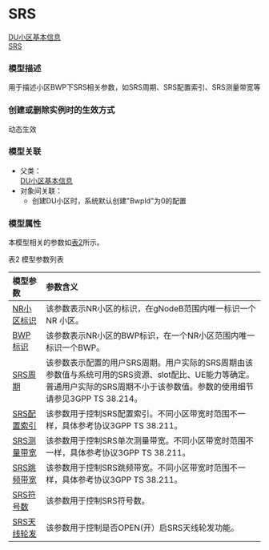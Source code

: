 # SRS[DU小区基本信息](../DU小区基本信息/README.md) <br>[SRS](#) <br>### 模型描述用于描述小区BWP下SRS相关参数，如SRS周期、SRS配置索引、SRS测量带宽等### 创建或删除实例时的生效方式动态生效### 模型关联- 父类： <br>[DU小区基本信息](../DU小区基本信息/README.md) <br>- 对象间关联：    - 创建DU小区时，系统默认创建"BwpId"为0的配置### 模型属性本模型相关的参数如<a href="#t2">表2</a>所示。表2 模型参数列表<table id = "t2"><thread><tr><th align = "left">模型参数</th><th align = "left">参数含义</th></tr></thread><tbody><tr><td id = "NR小区标识-1"><a href = "NR小区标识-1.html">NR小区标识</a></td><td>该参数表示NR小区的标识，在gNodeB范围内唯一标识一个NR 小区。</td></tr><tr><td id = "BWP标识-2"><a href = "BWP标识-2.html">BWP标识</a></td><td>该参数表示NR小区的BWP标识，在一个NR小区范围内唯一标识一个BWP。</td></tr><tr><td id = "SRS周期-3"><a href = "SRS周期-3.html">SRS周期</a></td><td>该参数表示配置的用户SRS周期。用户实际的SRS周期由该参数值与系统可用的SRS资源、slot配比、UE能力等确定。普通用户实际的SRS周期不小于该参数值。参数的使用细节请参见3GPP TS 38.214。</td></tr><tr><td id = "SRS配置索引-4"><a href = "SRS配置索引-4.html">SRS配置索引</a></td><td>该参数用于控制SRS配置索引。不同小区带宽时范围不一样，具体参考协议3GPP TS 38.211。</td></tr><tr><td id = "SRS测量带宽-5"><a href = "SRS测量带宽-5.html">SRS测量带宽</a></td><td>该参数用于控制SRS单次测量带宽。不同小区带宽时范围不一样，具体参考协议3GPP TS 38.211。</td></tr><tr><td id = "SRS跳频带宽-6"><a href = "SRS跳频带宽-6.html">SRS跳频带宽</a></td><td>该参数用于控制SRS跳频带宽。不同小区带宽时范围不一样，具体参考协议3GPP TS 38.211。</td></tr><tr><td id = "SRS符号数-7"><a href = "SRS符号数-7.html">SRS符号数</a></td><td>该参数用于控制SRS符号数。</td></tr><tr><td id = "SRS天线轮发-8"><a href = "SRS天线轮发-8.html">SRS天线轮发</a></td><td>该参数用于控制是否OPEN(开）启SRS天线轮发功能。</td></tr></tbody></table>